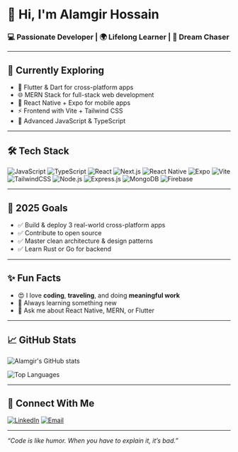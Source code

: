# 👋 Hi, I'm Alamgir Hossain

### 💻 Passionate Developer | 🌍 Lifelong Learner | 🚀 Dream Chaser

---

## 🌱 Currently Exploring
- 🔧 Flutter & Dart for cross-platform apps
- 🌐 MERN Stack for full-stack web development
- 📱 React Native + Expo for mobile apps
- ⚡ Frontend with Vite + Tailwind CSS
- 🧠 Advanced JavaScript & TypeScript

---

## 🛠️ Tech Stack

![JavaScript](https://img.shields.io/badge/-JavaScript-black?style=flat-square&logo=javascript)
![TypeScript](https://img.shields.io/badge/-TypeScript-3178c6?style=flat-square&logo=typescript)
![React](https://img.shields.io/badge/-React-black?style=flat-square&logo=react)
![Next.js](https://img.shields.io/badge/-Next.js-61DAFB?style=flat-square&logo=next)
![React Native](https://img.shields.io/badge/-React_Native-61DAFB?style=flat-square&logo=react)
![Expo](https://img.shields.io/badge/-Expo-000020?style=flat-square&logo=expo)
![Vite](https://img.shields.io/badge/-Vite-646CFF?style=flat-square&logo=vite&logoColor=white)
![TailwindCSS](https://img.shields.io/badge/-Tailwind_CSS-38B2AC?style=flat-square&logo=tailwind-css)
![Node.js](https://img.shields.io/badge/-Node.js-339933?style=flat-square&logo=node.js)
![Express.js](https://img.shields.io/badge/-Express.js-black?style=flat-square&logo=express)
![MongoDB](https://img.shields.io/badge/-MongoDB-4EA94B?style=flat-square&logo=mongodb)
![Firebase](https://img.shields.io/badge/-Firebase-ffca28?style=flat-square&logo=firebase)

---

## 🚀 2025 Goals
- ✅ Build & deploy 3 real-world cross-platform apps
- ✅ Contribute to open source
- ✅ Master clean architecture & design patterns
- ✅ Learn Rust or Go for backend

---

## ✨ Fun Facts
- 😍 I love **coding**, **traveling**, and doing **meaningful work**
- 🔄 Always learning something new
- 💬 Ask me about React Native, MERN, or Flutter

---

## 📈 GitHub Stats

![Alamgir's GitHub stats](https://github-readme-stats.vercel.app/api?username=alamgir8&show_icons=true&theme=radical)

![Top Languages](https://github-readme-stats.vercel.app/api/top-langs/?username=alamgir8&layout=compact&theme=radical)

---

## 🔗 Connect With Me

[![LinkedIn](https://img.shields.io/badge/-LinkedIn-blue?style=flat-square&logo=linkedin)](https://www.linkedin.com/in/alamgir8/)
[![Email](https://img.shields.io/badge/-Email-black?style=flat-square&logo=gmail)](mailto:alamgirh389@gmail.com)

---

_“Code is like humor. When you have to explain it, it’s bad.”_
